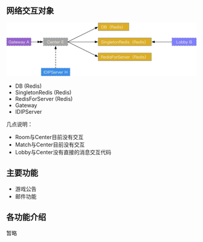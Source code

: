## 网络交互对象

![图1](assets/k.jpg)

  - DB (Redis)
  - SingletonRedis (Redis)
  - RedisForServer (Redis)
  - Gateway
  - IDIPServer

几点说明：

  - Room与Center目前没有交互
  - Match与Center目前没有交互
  - Lobby与Center没有直接的消息交互代码


## 主要功能

  - 游戏公告
  - 邮件功能


## 各功能介绍

暂略
